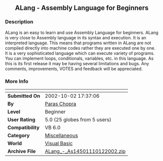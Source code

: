 ﻿<div align="center">

## ALang \- Assembly Language for Beginners


</div>

### Description

ALang is an easy to learn and use Assembly Language for beginners. ALang is very close to Assembly language in its syntax and execution. It is an interpreted language. This means that programs written in ALang are not compiled directly into machine codes rather they are executed one by one. It is a very sophisticated language which can execute variety of programs. You can implement loops, conditionals, variables, etc. in this language. As this is its first release it may be having several limitations and bugs. Any comments, improvements, VOTES and feedback will be appreciated.
 
### More Info
 


<span>             |<span>
---                |---
**Submitted On**   |2002-10-02 17:37:06
**By**             |[Paras Chopra](https://github.com/Planet-Source-Code/PSCIndex/blob/master/ByAuthor/paras-chopra.md)
**Level**          |Beginner
**User Rating**    |5.0 (25 globes from 5 users)
**Compatibility**  |VB 6\.0
**Category**       |[Miscellaneous](https://github.com/Planet-Source-Code/PSCIndex/blob/master/ByCategory/miscellaneous__1-1.md)
**World**          |[Visual Basic](https://github.com/Planet-Source-Code/PSCIndex/blob/master/ByWorld/visual-basic.md)
**Archive File**   |[ALang\_\-\_As14501110122002\.zip](https://github.com/Planet-Source-Code/paras-chopra-alang-assembly-language-for-beginners__1-39752/archive/master.zip)








